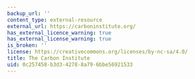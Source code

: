 ```yaml
---
backup_url: ''
content_type: external-resource
external_url: https://carboninstitute.org/
has_external_licence_warning: true
has_external_license_warning: true
is_broken: ''
license: https://creativecommons.org/licenses/by-nc-sa/4.0/
title: The Carbon Institute
uid: 0c257458-b3d3-4278-8a79-6bbe56921533
---
```

